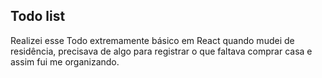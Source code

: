 ## Todo list

Realizei esse Todo extremamente básico em React quando mudei de residência, precisava de algo para registrar o que faltava comprar casa e assim fui me organizando.

